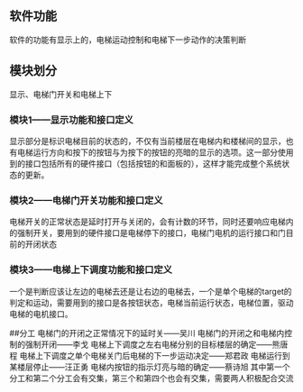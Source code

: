 ## 软件功能
软件的功能有显示上的，电梯运动控制和电梯下一步动作的决策判断
## 模块划分
显示、电梯门开关和电梯上下
### 模块1——显示功能和接口定义
显示部分是标识电梯目前的状态的，不仅有当前楼层在电梯内和楼梯间的显示，也有电梯运行方向和按下的按钮与为按下的按钮的亮暗的显示的选项。这一部分使用到的接口包括所有的硬件接口（包括按钮的和面板的），这样才能完成整个系统状态的更新。
### 模块2——电梯门开关功能和接口定义
电梯开关的正常状态是延时打开与关闭的，会有计数的环节，同时还要响应电梯内的强制开关，要用到的硬件接口是电梯停下的接口，电梯门电机的运行接口和门目前的开闭状态
### 模块3——电梯上下调度功能和接口定义
一个是判断应该让左边的电梯去还是让右边的电梯去，一个是单个电梯的target的判定和运动，需要用到的接口是各按钮状态，电梯当前运行状态，电梯位置，驱动电梯的电机接口。

##分工
电梯门的开闭之正常情况下的延时关——吴川
电梯门的开闭之和电梯内控制的强制开闭——李戈
电梯上下调度之左右电梯分别的目标楼层的确定——熊唐程
电梯上下调度之单个电梯关门后电梯的下一步运动决定——郑君政
电梯运行到某楼层停止——汪正勇
电梯内按钮的指示灯亮与暗的确定——蔡诗旭
其中第一个分工和第二个分工会有交集，第三个和第四个也会有交集，需要两人积极配合交流
